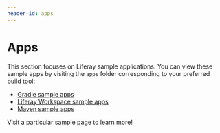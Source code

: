 ```yaml
---
header-id: apps
---
```


# Apps

This section focuses on Liferay sample applications. You can view these sample
apps by visiting the `apps` folder corresponding to your preferred build tool:

- [Gradle sample apps](https://github.com/liferay/liferay-blade-samples/tree/7.1/gradle/apps)
- [Liferay Workspace sample apps](https://github.com/liferay/liferay-blade-samples/tree/7.1/liferay-workspace/apps)
- [Maven sample apps](https://github.com/liferay/liferay-blade-samples/tree/7.1/maven/apps)

Visit a particular sample page to learn more!
